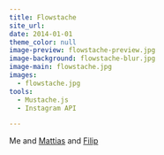 ```yaml
---
title: Flowstache
site_url: 
date: 2014-01-01
theme_color: null
image-preview: flowstache-preview.jpg
image-background: flowstache-blur.jpg
image-main: flowstache.jpg
images:
  - flowstache.jpg
tools:
  - Mustache.js
  - Instagram API

---
```


Me and <a class="link" href="//kaloja.se">Mattias</a> and <a class="link" href="//filiprundberg.se/">Filip</a>
<!--more-->
